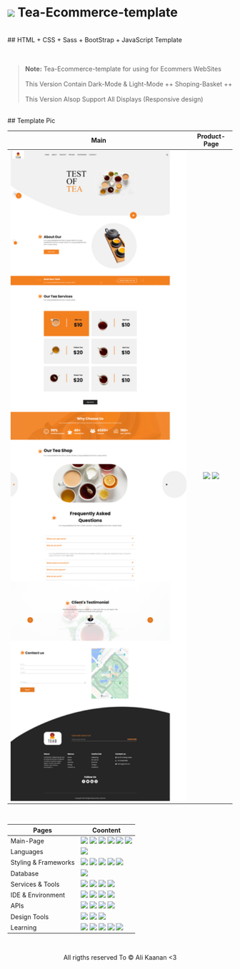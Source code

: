 ﻿# <img src='https://user-images.githubusercontent.com/74038190/206662607-d9e7591e-bbf9-42f9-9386-29efc927bc16.gif' width="40">  Tea-Ecommerce-template

 <br/> 
 ## HTML + CSS + Sass + BootStrap + JavaScript Template <br/> 
 <br/><br/>

> **Note:** Tea-Ecommerce-template for using for Ecommers WebSites <br/><br/>
>  This Version Contain Dark-Mode & Light-Mode ++ Shoping-Basket ++ <br/>  
> This Version Alsop Support All Displays (Responsive design) <br/>

<br/>
## Template Pic <br/>
  
|        Main         |  Product-Page |
:-------------------------:|:-------------------------:
<img src='https://github.com/Alikanan-a/Tea-Ecommerce-template/blob/main/images/ScreenShots/Screenshot%202024-03-16%20at%2016-14-47%20Teab.png' width="700" > |  <img src='https://github.com/Alikanan-a/male-fashion-E-commeres-template/blob/main/img/ScreenShots/Screenshot%202024-03-14%20at%2022-01-24%20Male-Fashion%20Template.png' width="400"> <img src='https://github.com/Alikanan-a/male-fashion-E-commeres-template/blob/main/img/ScreenShots/Screenshot%202024-03-14%20at%2022-01-24%20Male-Fashion%20Template.png' width="400"> |

<br/>

| Pages        | Coontent        |
|-----------------|---------------|
| Main-Page |  <img src="https://img.shields.io/badge/Main%20Slider-0078D4?style=for-the-badge&logo=&logoColor=white" /> <img src="https://img.shields.io/badge/Collection%20Page-0078D4?style=for-the-badge&logo=&logoColor=white" /> <img src="https://img.shields.io/badge/Best%20Seller-0078D4?style=for-the-badge&logo=&logoColor=white" /> <img src="https://img.shields.io/badge/Count%20Down-0078D4?style=for-the-badge&logo=&logoColor=white" /> <img src="https://img.shields.io/badge/Social Media-0078D4?style=for-the-badge&logo=&logoColor=white" /> <img src="https://img.shields.io/badge/ New Trend-0078D4?style=for-the-badge&logo=&logoColor=white" />|
| Languages       | <img src="https://img.shields.io/badge/HTML5-E34F26?style=for-the-badge&logo=html5&logoColor=white" /> |
| Styling & Frameworks | <img src="https://img.shields.io/badge/CSS3-1572B6?style=for-the-badge&logo=css3&logoColor=white" /> <img src="https://img.shields.io/badge/Tailwind_CSS-38B2AC?style=for-the-badge&logo=tailwind-css&logoColor=white"/> <img src="https://img.shields.io/badge/Sass-CC6699?style=for-the-badge&logo=sass&logoColor=white" /> <img src="https://img.shields.io/badge/Bootstrap-563D7C?style=for-the-badge&logo=bootstrap&logoColor=white" /> <img src="https://img.shields.io/badge/Chakra--UI-319795?style=for-the-badge&logo=chakra-ui&logoColor=white" /> |
| Database | <img src="https://img.shields.io/badge/MySQL-005C84?style=for-the-badge&logo=mysql&logoColor=white"/> |
| Services & Tools| <img src="https://img.shields.io/badge/Hasura-1EB4D4?style=for-the-badge&logo=hasura&logoColor=white" /> <a href="https://github.com/Anmol-Baranwal"><img src="https://img.shields.io/badge/GitHub-000000?style=for-the-badge&logo=github&logoColor=white"/></a> <img src="https://img.shields.io/badge/GIT-E44C30?style=for-the-badge&logo=git&logoColor=white"/> <img src="https://img.shields.io/badge/firebase-ffca28?style=for-the-badge&logo=firebase&logoColor=black"/> |
| IDE & Environment | <img src="https://img.shields.io/badge/VSCode-0078D4?style=for-the-badge&logo=visual%20studio%20code&logoColor=white" /> <img src="https://img.shields.io/badge/Codesandbox-000000?style=for-the-badge&logo=CodeSandbox&logoColor=white" /> <img src="https://img.shields.io/badge/Hyper-000000?style=for-the-badge&logo=hyper&logoColor=white" /> <img src="https://img.shields.io/badge/Google_chrome-4285F4?style=for-the-badge&logo=Google-chrome&logoColor=white" />|
| APIs | <img src="https://img.shields.io/badge/Postman-FF6C37?style=for-the-badge&logo=Postman&logoColor=white" /> <img src="https://img.shields.io/badge/Twilio-F22F46?style=for-the-badge&logo=Twilio&logoColor=white" /> <img src="https://img.shields.io/badge/Unsplash-000000?style=for-the-badge&logo=Unsplash&logoColor=white" /> <img src="https://img.shields.io/badge/foursquare-3333FF?style=for-the-badge&logo=Unsplash&logoColor=white" /> |
| Design Tools    | <img src="https://img.shields.io/badge/Adobe%20XD-470137?style=for-the-badge&logo=Adobe%20XD&logoColor=#FF61F6"/> <img src="https://img.shields.io/badge/Adobe%20Illustrator-FF9A00?style=for-the-badge&logo=adobe%20illustrator&logoColor=white"/> <img src="https://img.shields.io/badge/Figma-F24E1E?style=for-the-badge&logo=figma&logoColor=white"/> |
| Learning | <a href="https://www.coursera.org/user/69e4ae79233b116200019fb3f9111083"><img src="https://img.shields.io/badge/Coursera-0056D2?style=for-the-badge&logo=Coursera&logoColor=white" /></a> <img src="https://img.shields.io/badge/scrimba-2B283A?style=for-the-badge&logo=scrimba&logoColor=white" /> <img src="https://img.shields.io/badge/freecodecamp-27273D?style=for-the-badge&logo=freecodecamp&logoColor=white" /> <img src="https://img.shields.io/badge/Udemy-EC5252?style=for-the-badge&logo=Udemy&logoColor=white" /> <img src="https://img.shields.io/badge/Udacity-02B3E4?style=for-the-badge&logo=udacity&logoColor=white" /> |
<br/>
<p align='center'> All rigths reserved To © Ali Kaanan <3  <p/>
